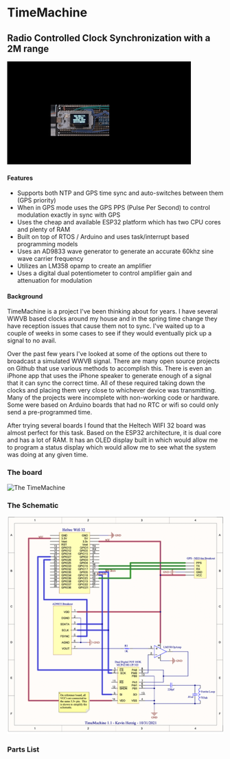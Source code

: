 # TimeMachine
## Radio Controlled Clock Synchronization with a 2M range

![The TimeMachine](https://github.com/kevinherzig/TimeMachine/blob/master/img/TimeMachine.gif?raw=true)
#### Features
 - Supports both NTP and GPS time sync and auto-switches between them (GPS priority)
 - When in GPS mode uses the GPS PPS (Pulse Per Second) to control modulation exactly in sync with GPS
 - Uses the cheap and available ESP32 platform which has two CPU cores and plenty of RAM
 - Built on top of RTOS / Arduino and uses  task/interrupt based programming models
 - Uses an AD9833 wave generator to generate an accurate 60khz sine wave carrier frequency
 - Utilizes an LM358 opamp to create an amplifier
 - Uses a digital dual potentiometer to control amplifier gain and attenuation for modulation

#### Background

TimeMachine is a project I've been thinking about for years.  I have several WWVB based clocks around my house and in the spring time change they have reception issues that cause them not to sync.  I've waited up to a couple of weeks in some cases to see if they would eventually pick up a signal to no avail.

Over the past few years I've looked at some of the options out there to broadcast a simulated WWVB signal.  There are many open source projects on Github that use various methods to accomplish this.  There is even an iPhone app that uses the iPhone speaker to generate enough of a signal that it can sync the correct time.  All of these required taking down the clocks and placing them very close to whichever device was transmitting.  Many of the projects were incomplete with non-working code or hardware.  Some were based on Arduino boards that had no RTC or wifi so could only send a pre-programmed time.

After trying several boards I found that the Heltech WIFI 32 board was almost perfect for this task.   Based on the ESP32 architecture, it is dual core and has a lot of RAM. It has an OLED display built in which would allow me to program a status display which would allow me to see what the system was doing at any given time.  

### The board
![The TimeMachine](https://github.com/kevinherzig/TimeMachine/blob/master/img/TimeMachineBoard.jpg?raw=true)

### The Schematic
![enter image description here](https://github.com/kevinherzig/TimeMachine/blob/master/img/TimeMachineSchematic.png?raw=true)

### Parts List




